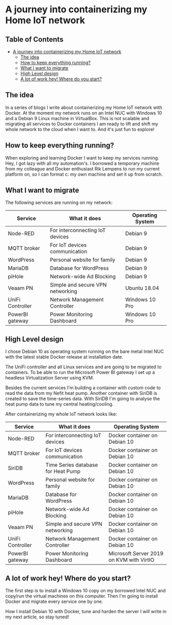 # A journey into containerizing my Home IoT network

## Table of Contents <!-- omit in toc -->
- [A journey into containerizing my Home IoT network](#a-journey-into-containerizing-my-home-iot-network)
  - [The idea](#the-idea)
  - [How to keep everything running?](#how-to-keep-everything-running)
  - [What I want to migrate](#what-i-want-to-migrate)
  - [High Level design](#high-level-design)
  - [A lot of work hey! Where do you start?](#a-lot-of-work-hey-where-do-you-start)

## The idea

In a series of blogs I write about containerizing my Home IoT network with Docker. At the moment my network runs on an Intel NUC with Windows 10 and a Debian 9 Linux machine in VirtualBox. This is not scalable and migrating all services to Docker containers I am ready to lift and shift my whole network to the cloud when I want to. And it's just fun to explore!

## How to keep everything running?

When exploring and learning Docker I want to keep my services running. Hey, I got lazy with all my automation's. I borrowed a temporary machine from my colleague and Docker enthusiast Rik Lempens to run my current platform on, so I can format c: my own machine and set it up from scratch.

## What I want to migrate

The following services are running on my network:

| Service          | What it does                     | Operating System |
| ---------------- | -------------------------------- | ---------------- |
| Node-RED         | For interconnecting IoT devices  | Debian 9         |
| MQTT broker      | For IoT devices communication    | Debian 9         |
| WordPress        | Personal website for family      | Debian 9         |
| MariaDB          | Database for WordPress           | Debian 9         |
| piHole           | Network-wide Ad Blocking         | Debian 9         |
| Veaam PN         | Simple and secure VPN networking | Ubuntu 18.04     |
| UniFi Controller | Network Management Controller    | Windows 10 Pro   |
| PowerBI gateway  | Power Monitoring Dashboard       | Windows 10 Pro   |

## High Level design

I chose Debian 10 as operating system running on the bare metal Intel NUC with the latest stable Docker release at installation date.

The UniFi controller and all Linux services and are going to be migrated to containers. To be able to run the Microsoft Power BI gateway I set up a headless Virtualization Server using KVM.

Besides the current services I'm building a container with custom code to read the data from my Nefit heat pump. Another container with SiriDB is created to save the time-series data. With SiriDB I'm going to analyse the heat pump data to tune my central heating/cooling.

After containerizing my whole IoT network looks like:

| Service          | What it does                       | Operating System                         |
| ---------------- | ---------------------------------  | ---------------------------------------- |
| Node-RED         | For interconnecting IoT devices    | Docker container on Debian 10            |
| MQTT broker      | For IoT devices communication      | Docker container on Debian 10            |
| SiriDB           | Time Series database for Heat Pump | Docker container on Debian 10            |
| WordPress        | Personal website for family        | Docker container on Debian 10            |
| MariaDB          | Database for WordPress             | Docker container on Debian 10            |
| piHole           | Network-wide Ad Blocking           | Docker container on Debian 10            |
| Veaam PN         | Simple and secure VPN networking   | Docker container on Debian 10            |
| UniFi Controller | Network Management Controller      | Docker container on Debian 10            |
| PowerBI gateway  | Power Monitoring Dashboard         | Microsoft Server 2019 on KVM with VirtIO |

## A lot of work hey! Where do you start?

The first step is to install a Windows 10 copy on my borrowed Intel NUC and copy/run the virtual machines on this computer. Then I'm going to install Docker and migrate every service one by one.

How I install Debian 10 with Docker, tune and harden the server I will write in my next article, so stay tuned!

